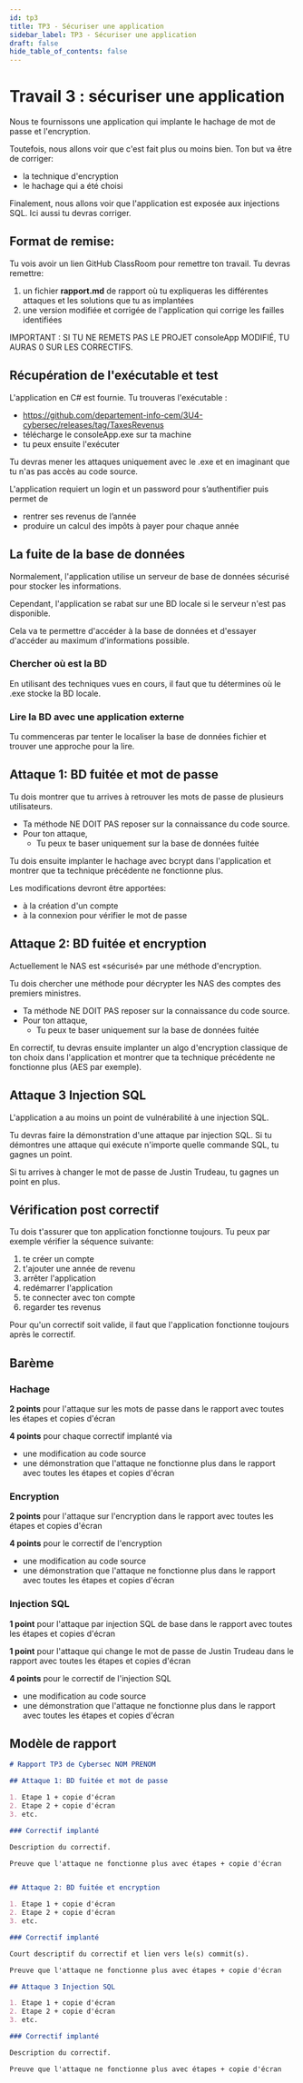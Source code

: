 ```yaml
---
id: tp3
title: TP3 - Sécuriser une application
sidebar_label: TP3 - Sécuriser une application
draft: false
hide_table_of_contents: false
---
```


# Travail 3 : sécuriser une application

Nous te fournissons une application qui implante le hachage de mot de passe et l'encryption.

Toutefois, nous allons voir que c'est fait plus ou moins bien. Ton but va être de corriger:
- la technique d'encryption 
- le hachage qui a été choisi 

Finalement, nous allons voir que l'application est exposée aux injections SQL. Ici aussi tu devras corriger.

## Format de remise:

Tu vois avoir un lien GitHub ClassRoom pour remettre ton travail. Tu devras remettre:
1. un fichier **rapport.md** de rapport où tu expliqueras les différentes attaques et les solutions que tu as implantées
2. une version modifiée et corrigée de l'application qui corrige les failles identifiées

IMPORTANT : SI TU NE REMETS PAS LE PROJET consoleApp MODIFIÉ, TU AURAS 0 SUR LES CORRECTIFS.

## Récupération de l'exécutable et test

L'application en C# est fournie. Tu trouveras l'exécutable :
- https://github.com/departement-info-cem/3U4-cybersec/releases/tag/TaxesRevenus
- télécharge le consoleApp.exe sur ta machine
- tu peux ensuite l'exécuter

Tu devras mener les attaques uniquement avec le .exe et en imaginant que tu n'as pas accès au code source.

L'application requiert un login et un password pour s’authentifier puis permet de 
- rentrer ses revenus de l’année
- produire un calcul des impôts à payer pour chaque année

## La fuite de la base de données

Normalement, l'application utilise un serveur de base de données sécurisé pour stocker les informations.

Cependant, l'application se rabat sur une BD locale si le serveur n'est pas disponible.

Cela va te permettre d'accéder à la base de données et d'essayer d'accéder au maximum d'informations possible.

### Chercher où est la BD

En utilisant des techniques vues en cours, il faut que tu détermines où le .exe stocke la BD locale.

### Lire la BD avec une application externe

Tu commenceras par tenter le localiser la base de données fichier et trouver une approche pour la lire.

## Attaque 1: BD fuitée et mot de passe

Tu dois montrer que tu arrives à retrouver les mots de passe de plusieurs utilisateurs.
- Ta méthode NE DOIT PAS reposer sur la connaissance du code source.
- Pour ton attaque,
    - Tu peux te baser uniquement sur la base de données fuitée

Tu dois ensuite implanter le hachage avec bcrypt dans l'application et montrer que ta technique précédente ne fonctionne plus.

Les modifications devront être apportées:
- à la création d'un compte
- à la connexion pour vérifier le mot de passe

## Attaque 2: BD fuitée et encryption

Actuellement le NAS est «sécurisé» par une méthode d'encryption.

Tu dois chercher une méthode pour décrypter les NAS des comptes des premiers ministres. 

- Ta méthode NE DOIT PAS reposer sur la connaissance du code source. 
- Pour ton attaque, 
  - Tu peux te baser uniquement sur la base de données fuitée 


En correctif, tu devras ensuite implanter un algo d'encryption classique de ton choix dans l'application et montrer que ta technique
précédente ne fonctionne plus (AES par exemple).

## Attaque 3 Injection SQL

L'application a au moins un point de vulnérabilité à une injection SQL. 

Tu devras faire la démonstration d'une attaque par injection SQL. Si tu démontres une attaque qui exécute
n'importe quelle commande SQL, tu gagnes un point. 

Si tu arrives à changer le mot de passe de Justin Trudeau, tu gagnes un point en plus.

## Vérification post correctif

Tu dois t'assurer que ton application fonctionne toujours. Tu peux par exemple vérifier la séquence suivante:
1. te créer un compte
2. t'ajouter une année de revenu
3. arrêter l'application
4. redémarrer l'application
5. te connecter avec ton compte
6. regarder tes revenus

Pour qu'un correctif soit valide, il faut que l'application fonctionne toujours après le correctif.

## Barème

### Hachage

**2 points** pour l'attaque sur les mots de passe dans le rapport avec toutes les étapes et copies d'écran

**4 points** pour chaque correctif implanté via 
- une modification au code source
- une démonstration que l'attaque ne fonctionne plus dans le rapport avec toutes les étapes et copies d'écran

### Encryption

**2 points** pour l'attaque sur l'encryption dans le rapport avec toutes les étapes et copies d'écran

**4 points** pour le correctif de l'encryption 
- une modification au code source
- une démonstration que l'attaque ne fonctionne plus dans le rapport avec toutes les étapes et copies d'écran

### Injection SQL

**1 point** pour l'attaque par injection SQL de base dans le rapport avec toutes les étapes et copies d'écran

**1 point** pour l'attaque qui change le mot de passe de Justin Trudeau dans le rapport avec toutes les étapes et copies d'écran

**4 points** pour le correctif de l'injection SQL 
- une modification au code source
- une démonstration que l'attaque ne fonctionne plus dans le rapport avec toutes les étapes et copies d'écran

## Modèle de rapport

```markdown
# Rapport TP3 de Cybersec NOM PRENOM

## Attaque 1: BD fuitée et mot de passe

1. Etape 1 + copie d'écran
2. Etape 2 + copie d'écran
3. etc.

### Correctif implanté

Description du correctif.

Preuve que l'attaque ne fonctionne plus avec étapes + copie d'écran


## Attaque 2: BD fuitée et encryption

1. Etape 1 + copie d'écran
2. Etape 2 + copie d'écran
3. etc.

### Correctif implanté

Court descriptif du correctif et lien vers le(s) commit(s).

Preuve que l'attaque ne fonctionne plus avec étapes + copie d'écran

## Attaque 3 Injection SQL

1. Etape 1 + copie d'écran
2. Etape 2 + copie d'écran
3. etc.

### Correctif implanté

Description du correctif.

Preuve que l'attaque ne fonctionne plus avec étapes + copie d'écran

```

 

 
